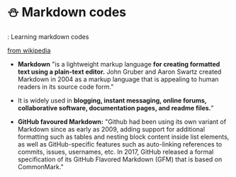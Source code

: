 # ⛄ Markdown codes
: Learning markdown codes  

[from wikipedia](https://en.wikipedia.org/wiki/Markdown)
- **Markdown** "is a lightweight markup language **for creating formatted text using a plain-text editor.** John Gruber and Aaron Swartz created Markdown in 2004 as a markup language that is appealing to human readers in its source code form."   
- It is widely used in **blogging, instant messaging, online forums, collaborative software, documentation pages, and readme files.**"    

- **GitHub favoured Markdown:** "Github had been using its own variant of Markdown since as early as 2009, adding support for additional formatting such as tables and nesting block content inside list elements, as well as GitHub-specific features such as auto-linking references to commits, issues, usernames, etc. In 2017, GitHub released a formal specification of its GitHub Flavored Markdown (GFM) that is based on CommonMark."  


